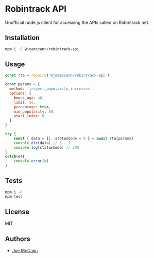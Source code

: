 # Robintrack API

Unofficial node.js client for accessing the APIs called on Robintrack.net.

## Installation

```sh
npm i -S @joemccann/robintrack-api
```

## Usage

```js
const rta = require('@joemccann/robintrack-api')

const params = {
  method: 'largest_popularity_increases',
  options: {
    hours_ago: 48,
    limit: 50,
    percentage: true,
    min_popularity: 50,
    start_index: 0
  }
}

try {
	const { data = [], statusCode = 0 } = await rta(params)
	console.dir(data) // [...]
	console.log(statusCode) // 200
}
catch(e){
	console.error(e)
}
```

## Tests

```sh
npm i -D
npm test
```

## License

MIT

## Authors

- [Joe McCann](https://twitter.com/joemccann)
